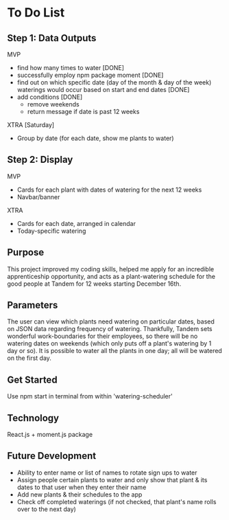 # To Do List

## Step 1: Data Outputs

MVP

- find how many times to water [DONE]
- successfully employ npm package moment [DONE]
- find out on which specific date (day of the month & day of the week) waterings would occur based on start and end dates [DONE]
- add conditions [DONE]
  - remove weekends
  - return message if date is past 12 weeks

XTRA [Saturday]

- Group by date (for each date, show me plants to water)

## Step 2: Display

MVP

- Cards for each plant with dates of watering for the next 12 weeks
- Navbar/banner

XTRA

- Cards for each date, arranged in calendar
- Today-specific watering

## Purpose

This project improved my coding skills, helped me apply for an incredible apprenticeship opportunity, and acts as a plant-watering schedule for the good people at Tandem for 12 weeks starting December 16th.

## Parameters

The user can view which plants need watering on particular dates, based on JSON data regarding frequency of watering. Thankfully, Tandem sets wonderful work-boundaries for their employees, so there will be no watering dates on weekends (which only puts off a plant's watering by 1 day or so). It is possible to water all the plants in one day; all will be watered on the first day.

## Get Started

Use npm start in terminal from within 'watering-scheduler'

## Technology

React.js + moment.js package

## Future Development

- Ability to enter name or list of names to rotate sign ups to water
- Assign people certain plants to water and only show that plant & its dates to that user when they enter their name
- Add new plants & their schedules to the app
- Check off completed waterings (if not checked, that plant's name rolls over to the next day)
